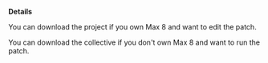 **Details**

You can download the project if you own Max 8 and want to edit the patch.

You can download the collective if you don't own Max 8 and want to run the patch.
